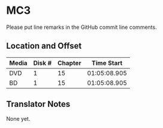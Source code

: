 # MC3

Please put line remarks in the GitHub commit line comments.

## Location and Offset

|Media|Disk #|Chapter|Time Start|
|---|--|--|---|
|DVD|1|15|01:05:08.905|
|BD|1|15|01:05:08.905|

## Translator Notes

None yet.